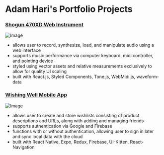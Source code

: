 # Adam Hari's Portfolio Projects

### [Shogun 470XD Web Instrument](https://github.com/adamhari/piano-roll)

![Image](https://i.imgur.com/VZ4Q6xG.png)

- allows user to record, synthesize, load, and manipulate audio using a web interface
- supports music performance via computer keyboard, midi controller, and pointing device
- styled using vector assets and relative measurements exclusively to allow for quality UI scaling
- built with React.js, Styled Components, Tone.js, WebMidi.js, waveform-data 

### [Wishing Well Mobile App](https://play.google.com/store/apps/details?id=com.adamhari.wishingwell)

![Image](https://i.imgur.com/xtaICvn.png)

- allows user to create and store wishlists consisting of product descriptions and URLs, along with adding and managing friends
- supports authentication via Google and Firebase
- functions with or without authentication, allowing user to sign in later and sync local data with the cloud
- built with React Native, Expo, Redux, Firebase, UI-Kitten, React-Navigation

